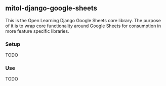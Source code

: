 mitol-django-google-sheets
---

This is the Open Learning Django Google Sheets core library. The purpose of it is to wrap core functionality around Google Sheets for consumption in more feature specific libraries.

### Setup

TODO

### Use

TODO